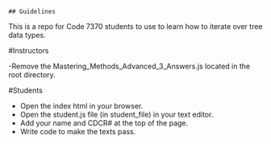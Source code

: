 	## Guidelines

This is a repo for Code 7370 students to use to learn how to iterate over tree data types.

#Instructors

-Remove the Mastering_Methods_Advanced_3_Answers.js located in the root directory.

#Students

- Open the index html in your browser.
- Open the student.js file (in student_file) in your text editor.
- Add your name and CDCR# at the top of the page.
- Write code to make the texts pass.
